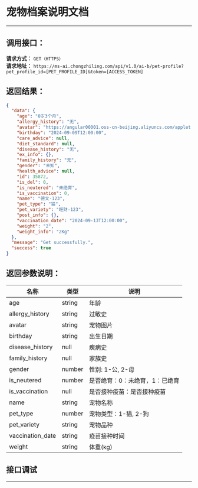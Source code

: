# 宠物档案说明文档
---

## 调用接口：
**请求方式：** `GET（HTTPS）`  
**请求地址：** `https://ms-ai.chongzhiling.com/api/v1.0/ai-b/pet-profile?pet_profile_id=[PET_PROFILE_ID]&token=[ACCESS_TOKEN]`

## 返回结果：
```json
{
  "data": {
    "age": "0岁3个月",
    "allergy_history": "无",
    "avatar": "https://angular00001.oss-cn-beijing.aliyuncs.com/applet.png",
    "birthday": "2024-09-09T12:00:00",
    "care_advice": null,
    "diet_standard": null,
    "disease_history": "无",
    "ex_info": {},
    "family_history": "无",
    "gender": "未知",
    "health_advice": null,
    "id": 35872,
    "is_del": 0,
    "is_neutered": "未绝育",
    "is_vaccination": 0,
    "name": "德文-123",
    "pet_type": "猫",
    "pet_variety": "旺财-123",
    "post_info": {},
    "vaccination_date": "2024-09-13T12:00:00",
    "weight": "2",
    "weight_info": "2Kg"
  },
  "message": "Get successfully.",
  "success": true
}
```

## 返回参数说明：
| 名称             | 类型   | 说明                           |
| ---------------- | ------ | ------------------------------ |
| age              | string | 年龄                           |
| allergy_history  | string | 过敏史                         |
| avatar           | string | 宠物图片                       |
| birthday         | string | 出生日期                       |
| disease_history  | null   | 疾病史                         |
| family_history   | null   | 家族史                         |
| gender           | number | 性别: 1-公, 2-母               |
| is_neutered      | number | 是否绝育：0：未绝育，1：已绝育 |
| is_vaccination   | null   | 是否接种疫苗：是否接种疫苗     |
| name             | string | 宠物名称                       |
| pet_type         | number | 宠物类型：1-猫, 2-狗           |
| pet_variety      | string | 宠物品种                       |
| vaccination_date | string | 疫苗接种时间                   |
| weight           | string | 体重(kg)                       |

## 接口调试
---
<script setup>
import SwaggerUI from '../../../src/components/SwaggerUI.vue'
</script>

<ClientOnly>
  <SwaggerUI 
    type="get"
    path="/pet-profile" 
  />
</ClientOnly>